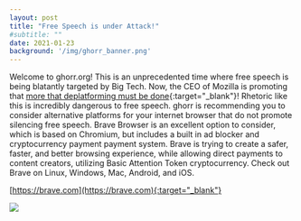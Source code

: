 ```yaml
---
layout: post
title: "Free Speech is under Attack!"
#subtitle: ""
date: 2021-01-23
background: '/img/ghorr_banner.png'
---
```

Welcome to ghorr.org!  This is an unprecedented time where free speech is being blatantly targeted by Big Tech.  Now, the CEO of Mozilla is promoting that [more that deplatforming must be done](https://blog.mozilla.org/en/mozilla/we-need-more-than-deplatforming/){:target="_blank"}!  Rhetoric like this is incredibly dangerous to free speech.  ghorr is recommending you to consider alternative platforms for your internet browser that do not promote silencing free speech.  Brave Browser is an excellent option to consider, which is based on Chromium, but includes a built in ad blocker and cryptocurrency payment payment system.  Brave is trying to create a safer, faster, and better browsing experience, while allowing direct payments to content creators, utilizing Basic Attention Token cryptocurrency.  Check out Brave on Linux, Windows, Mac, Android, and iOS.

[https://brave.com](https://brave.com){:target="_blank"}

![](../../../img/posts/brave_logo_stacked-300x300.png)
